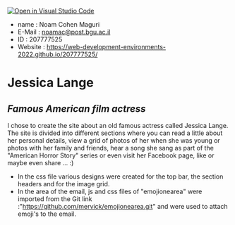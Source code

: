 [![Open in Visual Studio Code](https://classroom.github.com/assets/open-in-vscode-c66648af7eb3fe8bc4f294546bfd86ef473780cde1dea487d3c4ff354943c9ae.svg)](https://classroom.github.com/online_ide?assignment_repo_id=7595723&assignment_repo_type=AssignmentRepo)


- name : Noam Cohen Maguri
- E-Mail : noamac@post.bgu.ac.il
- ID : 207777525
- Website : https://web-development-environments-2022.github.io/207777525/

# Jessica Lange
## _Famous American film actress_



I chose to create the site about an old famous actress called Jessica Lange.
The site is divided into different sections where you can read a little about her personal details, view a grid of photos of her when she was young or photos with her family and friends, hear a song she sang as part of the "American Horror Story" series or even visit her Facebook page, like or maybe even share ...   :)

- In the css file various designs were created for the top bar, the section headers and for the image grid.
- In the area of the email, js and css files of "emojionearea" were imported from the Git link :"https://github.com/mervick/emojionearea.git" and were used to attach emoji's to the email.



